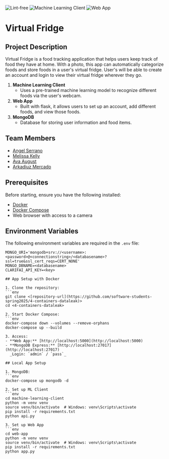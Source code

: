 ![Lint-free](https://github.com/software-students-spring2025/4-containers-dataleak/actions/workflows/lint.yml/badge.svg)
![Machine Learning Client](https://github.com/software-students-spring2025/4-containers-dataleak/actions/workflows/ml.yml/badge.svg)
![Web App](https://github.com/software-students-spring2025/4-containers-dataleak/actions/workflows/web-app.yml/badge.svg)

# Virtual Fridge

## Project Description

Virtual Fridge is a food tracking application that helps users keep track of food they have at home. With a photo, this app can automatically categorize foods and store foods in a user's virtual fridge. User's will be able to create an account and login to view their virtual fridge wherever they go.

1. **Machine Learning Client**
   - Uses a pre-trained machine learning model to recognize different foods via the user's webcam.
2. **Web App**
   - Built with flask, it allows users to set up an account, add different foods, and view those foods.
3. **MongoDB**
   - Database for storing user information and food items.

## Team Members
- [Angel Serrano](https://github.com/a-ngels)
- [Melissa Kelly](https://github.com/melissalkelly)
- [Ava August](https://github.com/aaugust22)
- [Arkadiuz Mercado](https://github.com/ArionM27)

## Prerequisites

Before starting, ensure you have the following installed:

- [Docker](https://www.docker.com/products/docker-desktop/)
- [Docker Compose](https://docs.docker.com/compose/install/)
- Web browser with access to a camera

## Environment Variables

The following environment variables are required in the `.env` file:

```env
MONGO_URI='mongodb+srv://<username>:<password>@<connectionstring>/<databasename>?ssl=true&ssl_cert_reqs=CERT_NONE'
MONGO_DBNAME=<databasename>
CLARIFAI_API_KEY=<key>

## App Setup with Docker

1. Clone the repository:
```env
git clone <[repository-url](https://github.com/software-students-spring2025/4-containers-dataleak)>
cd <4-containers-dataleak>

2. Start Docker Compose:
```env
docker-compose down --volumes --remove-orphans
docker-compose up --build

3. Access:
- **Web App:** [http://localhost:5000](http://localhost:5000)  
- **MongoDB Express:** [http://localhost:27017](http://localhost:27017)  
  _Login: `admin` / `pass`_

## Local App Setup

1. MongoDB:
```env
docker-compose up mongodb -d

2. Set up ML Client
```env
cd machine-learning-client
python -m venv venv
source venv/bin/activate  # Windows: venv\Scripts\activate
pip install -r requirements.txt
python api.py

3. Set up Web App
```env
cd web-app
python -m venv venv
source venv/bin/activate  # Windows: venv\Scripts\activate
pip install -r requirements.txt
python app.py